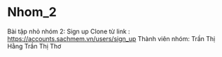 # Nhom_2
Bài tập nhỏ nhóm 2: Sign up
Clone từ link : https://accounts.sachmem.vn/users/sign_up
Thành viên nhóm: 
Trần Thị Hằng
Trần Thị Thơ
